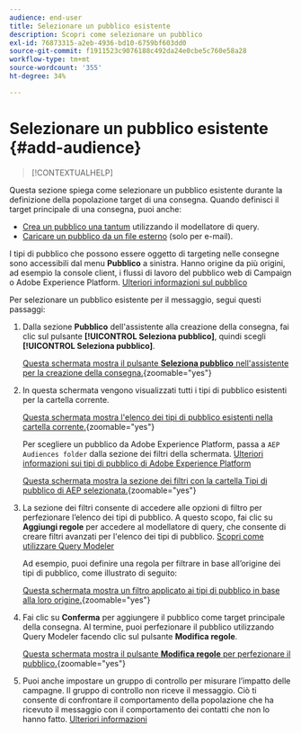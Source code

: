 ```yaml
---
audience: end-user
title: Selezionare un pubblico esistente
description: Scopri come selezionare un pubblico
exl-id: 76873315-a2eb-4936-bd10-6759bf603dd0
source-git-commit: f1911523c9076188c492da24e0cbe5c760e58a28
workflow-type: tm+mt
source-wordcount: '355'
ht-degree: 34%

---
```


# Selezionare un pubblico esistente {#add-audience}

>[!CONTEXTUALHELP]
>
Questa sezione spiega come selezionare un pubblico esistente durante la definizione della popolazione target di una consegna. Quando definisci il target principale di una consegna, puoi anche:
* [Crea un pubblico una tantum](one-time-audience.md) utilizzando il modellatore di query.
* [Caricare un pubblico da un file esterno](file-audience.md) (solo per e-mail).

I tipi di pubblico che possono essere oggetto di targeting nelle consegne sono accessibili dal menu **Pubblico** a sinistra. Hanno origine da più origini, ad esempio la console client, i flussi di lavoro del pubblico web di Campaign o Adobe Experience Platform. [Ulteriori informazioni sul pubblico](manage-audience.md)

Per selezionare un pubblico esistente per il messaggio, segui questi passaggi:

1. Dalla sezione **Pubblico** dell&#39;assistente alla creazione della consegna, fai clic sul pulsante **[!UICONTROL Seleziona pubblico]**, quindi scegli **[!UICONTROL Seleziona pubblico]**.

   [Questa schermata mostra il pulsante **Seleziona pubblico** nell&#39;assistente per la creazione della consegna.](assets/create-audience.png){zoomable="yes"}

1. In questa schermata vengono visualizzati tutti i tipi di pubblico esistenti per la cartella corrente.

   [Questa schermata mostra l&#39;elenco dei tipi di pubblico esistenti nella cartella corrente.](assets/create-audience2.png){zoomable="yes"}

   Per scegliere un pubblico da Adobe Experience Platform, passa a `AEP Audiences folder` dalla sezione dei filtri della schermata. [Ulteriori informazioni sui tipi di pubblico di Adobe Experience Platform](manage-audience.md#monitor)

   [Questa schermata mostra la sezione dei filtri con la cartella Tipi di pubblico di AEP selezionata.](assets/select-audience-folder.png){zoomable="yes"}

1. La sezione dei filtri consente di accedere alle opzioni di filtro per perfezionare l’elenco dei tipi di pubblico. A questo scopo, fai clic su **Aggiungi regole** per accedere al modellatore di query, che consente di creare filtri avanzati per l&#39;elenco dei tipi di pubblico. [Scopri come utilizzare Query Modeler](../query/query-modeler-overview.md)

   Ad esempio, puoi definire una regola per filtrare in base all’origine dei tipi di pubblico, come illustrato di seguito:

   [Questa schermata mostra un filtro applicato ai tipi di pubblico in base alla loro origine.](assets/filter-on-aep-audience.png){zoomable="yes"}

1. Fai clic su **Conferma** per aggiungere il pubblico come target principale della consegna. Al termine, puoi perfezionare il pubblico utilizzando Query Modeler facendo clic sul pulsante **Modifica regole**.

   [Questa schermata mostra il pulsante **Modifica regole** per perfezionare il pubblico.](assets/refine-audience.png){zoomable="yes"}

1. Puoi anche impostare un gruppo di controllo per misurare l’impatto delle campagne. Il gruppo di controllo non riceve il messaggio. Ciò ti consente di confrontare il comportamento della popolazione che ha ricevuto il messaggio con il comportamento dei contatti che non lo hanno fatto. [Ulteriori informazioni](control-group.md)